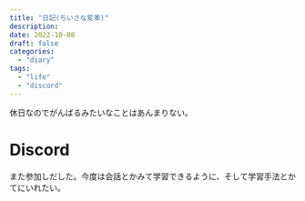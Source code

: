 ```yaml
---
title: "日記(ちいさな変革)"
description:
date: 2022-10-08
draft: false
categories:
  - "diary"
tags:
  - "life"
  - "discord"
---
```


休日なのでがんばるみたいなことはあんまりない。

# Discord

また参加しだした。今度は会話とかみて学習できるように、そして学習手法とかてにいれたい。
